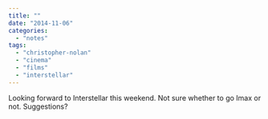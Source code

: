 ```yaml
---
title: ""
date: "2014-11-06"
categories: 
  - "notes"
tags: 
  - "christopher-nolan"
  - "cinema"
  - "films"
  - "interstellar"
---
```


Looking forward to Interstellar this weekend. Not sure whether to go Imax or not. Suggestions?
